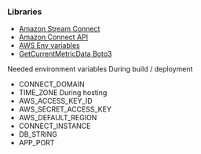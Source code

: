 ### Libraries
- [Amazon Stream Connect](https://github.com/amazon-connect/amazon-connect-streams/blob/master/Documentation.md#connectcore)
- [Amazon Connect API](https://docs.aws.amazon.com/connect/latest/APIReference/Welcome.html)
- [AWS Env variables](https://docs.aws.amazon.com/cli/latest/userguide/cli-configure-envvars.html)
- [GetCurrentMetricData Boto3](https://docs.aws.amazon.com/connect/latest/APIReference/API_GetCurrentMetricData.html)


Needed environment variables
During build / deployment
- CONNECT_DOMAIN
- TIME_ZONE
During hosting
- AWS_ACCESS_KEY_ID
- AWS_SECRET_ACCESS_KEY
- AWS_DEFAULT_REGION
- CONNECT_INSTANCE
- DB_STRING
- APP_PORT
